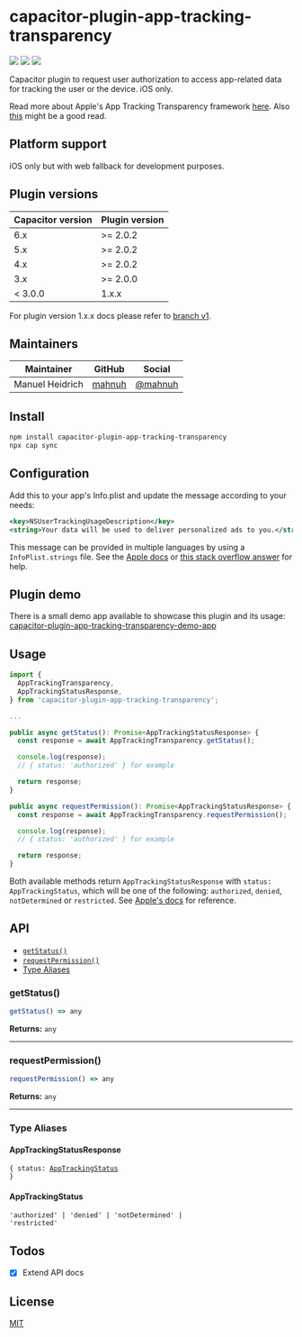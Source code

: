 # capacitor-plugin-app-tracking-transparency

<a href="https://www.npmjs.com/package/capacitor-plugin-app-tracking-transparency"><img src="https://img.shields.io/npm/l/capacitor-plugin-app-tracking-transparency?style=flat-square" /></a>
<a href="https://www.npmjs.com/package/capacitor-plugin-app-tracking-transparency"><img src="https://img.shields.io/npm/dw/capacitor-plugin-app-tracking-transparency?style=flat-square" /></a>
<a href="https://www.npmjs.com/package/capacitor-plugin-app-tracking-transparency"><img src="https://img.shields.io/npm/v/capacitor-plugin-app-tracking-transparency?style=flat-square" /></a>

Capacitor plugin to request user authorization to access app-related data for tracking the user or the device. iOS only.

Read more about Apple's App Tracking Transparency framework [here](https://developer.apple.com/documentation/apptrackingtransparency). Also [this](https://developer.apple.com/app-store/user-privacy-and-data-use/) might be a good read.

## Platform support

iOS only but with web fallback for development purposes.

## Plugin versions

| Capacitor version | Plugin version                                    |
| ---------- | ----------------------------------------- |
| 6.x | >= 2.0.2 |
| 5.x | >= 2.0.2 |
| 4.x | >= 2.0.2 |
| 3.x | >= 2.0.0 |
| < 3.0.0 | 1.x.x |

For plugin version 1.x.x docs please refer to [branch v1](https://github.com/mahnuh/capacitor-plugin-app-tracking-transparency/tree/v1).

## Maintainers

| Maintainer | GitHub                                    | Social                                        |
| ---------- | ----------------------------------------- | --------------------------------------------- |
| Manuel Heidrich | [mahnuh](https://github.com/mahnuh) | [@mahnuh](https://twitter.com/mahnuh) |

## Install

```bash
npm install capacitor-plugin-app-tracking-transparency
npx cap sync
```

## Configuration

Add this to your app's Info.plist and update the message according to your needs:

```xml
<key>NSUserTrackingUsageDescription</key>
<string>Your data will be used to deliver personalized ads to you.</string>
```

This message can be provided in multiple languages by using a `InfoPlist.strings` file. See the [Apple docs](https://developer.apple.com/library/archive/documentation/General/Reference/InfoPlistKeyReference/Articles/AboutInformationPropertyListFiles.html) or [this stack overflow answer](https://stackoverflow.com/a/25736915) for help.

## Plugin demo

There is a small demo app available to showcase this plugin and its usage: [capacitor-plugin-app-tracking-transparency-demo-app](https://github.com/mahnuh/capacitor-plugin-app-tracking-transparency-demo-app)

## Usage

```typescript
import {
  AppTrackingTransparency,
  AppTrackingStatusResponse,
} from 'capacitor-plugin-app-tracking-transparency';

...

public async getStatus(): Promise<AppTrackingStatusResponse> {
  const response = await AppTrackingTransparency.getStatus();

  console.log(response);
  // { status: 'authorized' } for example

  return response;
}

public async requestPermission(): Promise<AppTrackingStatusResponse> {
  const response = await AppTrackingTransparency.requestPermission();

  console.log(response);
  // { status: 'authorized' } for example

  return response;
}
```

Both available methods return `AppTrackingStatusResponse` with `status: AppTrackingStatus`, which will be one of the following: `authorized`, `denied`, `notDetermined` or `restricted`. See [Apple's docs](https://developer.apple.com/documentation/apptrackingtransparency/attrackingmanager/authorizationstatus) for reference.

## API

<docgen-index>

* [`getStatus()`](#getstatus)
* [`requestPermission()`](#requestpermission)
* [Type Aliases](#type-aliases)

</docgen-index>

<docgen-api>
<!--Update the source file JSDoc comments and rerun docgen to update the docs below-->

### getStatus()

```typescript
getStatus() => any
```

**Returns:** <code>any</code>

--------------------


### requestPermission()

```typescript
requestPermission() => any
```

**Returns:** <code>any</code>

--------------------


### Type Aliases


#### AppTrackingStatusResponse

<code>{ status: <a href="#apptrackingstatus">AppTrackingStatus</a> }</code>


#### AppTrackingStatus

<code>'authorized' | 'denied' | 'notDetermined' | 'restricted'</code>

</docgen-api>

## Todos

- [x] Extend API docs

## License

[MIT](https://github.com/mahnuh/capacitor-plugin-app-tracking-transparency/blob/main/LICENSE)
